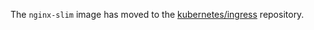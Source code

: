 The `nginx-slim` image has moved to the
[kubernetes/ingress](https://github.com/kubernetes/ingress/tree/master/images/nginx-slim)
repository.
